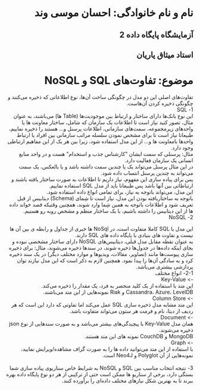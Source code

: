 <h1 dir="rtl">نام و نام خانوادگی: احسان موسی وند</h1>
<h2 dir="rtl">آزمایشگاه پایگاه داده 2</h2>
<h2 dir="rtl">استاد میثاق یاریان</h2>

<div dir="rtl">
  <h1 dir="rtl">موضوع: تفاوت‌های SQL و NoSQL</h1>
تفاوت‌های اصلی این دو مدل در چگونگی ساخت آن‌ها، نوع اطلاعاتی که ذخیره می‌کنند و چگونگی ذخیره کردن آن‌هاست.
<br>
1- 	SQL
<br>
این نوع بانک‌ها دارای ساختار و ارتباط بین موجودیت‌ها (Table ها) می‌باشند، به عنوان مثال، تصور کنید نیاز است تا اطلاعات یک سازمان که شامل، ساختار معاونت ها یا واحدهای زیرمجموعه، سمت‌های سازمانی، اطلاعات پرسنل و... هستند را ذخیره نماییم، طبیعاتا نیاز است تا برای مشخص نمودن سلسله مراتب سازمانی بین افراد یا ارتباط واحدها بامعاونت ها و... از این مدل استفاده شود، زیرا بین هر یک از این مفاهیم ارتباطی وجود دارد.
  <br>
مثال: پرسنلی که سمت ایشان "کارشناس جذب و استخدام" هست و در واحد منابع انسانی یک سازمان فعالیت دارد.
  <br>
در این مثال پرسنل می‌تواند یک یا چندین سمت داشته باشد و یا بالعکس، یک سمت می‌تواند به چندین پرسنل انتساب داده شود.
  <br>
پس برای پیاده سازی این مفهوم، نیاز داریم تا اطلاعات به صورت ساختار یافته باشند و ارتباطاتی بین آنها باشد پس طبیعاتا باید از مدل SQL استفاده نماییم.
  <br>
این مدل، می‌تواند باتوجه به نیاز، برای تمامی انواع داده استفاده شود.
  <br>
باتوجه به ساختاریافته بودن این مدل، نیاز است تا شِمای (Schema) دیتابیس از قبل تعریف شود و اطلاعات باتوجه به همین شِما وارد شوند، همچنین وقتیکه قصد خواند داده ها از این دیتابیس را داشته باشیم، با یک ساختار منظم و مشخص روبه رو هستیم. 
  <br>
2- 	NoSQL

این مدل با SQL کاملا متفاوت است، در NoSql ها خبری از جداول و رابطه ی بین آن ها نیست و تفاوت های بنیادی با پایگاه داده های SQL دارند.
<br>
به عنوان نقطه مقابل مدل قبلی، دیتابیس‌های NoSQL دارای ساختار مشخصی نبوده و بجای اینکه داده‌ها در جدول‌ها ذخیره شوند، در سندها ذخیره می‌شوند، مثال: برای ذخیره سازی پیوست‌ها مانند (تصاویر، مقالات، ویدیوها و موارد مختلف دیگر) در یک سند ذخیره کرد و به سادگی آن‌ها را پیدا نمود.
همچنین لازم به ذکر است که این مدل نیازند توان پردازشی بیشتری می‌باشد.
<br>
2-1- 	انواع مختلف
<br>
->	Key-Value
<br>
این متد با استفاده از یک کلید منحصر به فرد، یک مقدار را ذخیره می‌کند.
<br>
Cassandra، Azure، LevelDB و Riak نمونه‌هایی از این متد می‌باشند.
<br>
->	Column Store
<br>
این متد مشابه مدل ذخیره سازی SQL عمل می‌کند اما تفاوتی که دارد این است که هر ردیف از دیتا، نام و فرمت هر ستون می‌تواند متفاوت باشد.
<br>
->	Document
<br>
همان مدل Key-Value با پیچیدگی‌های بیشتر می‌باشد  و به صورت سند‌هایی از نوع json ذخیره می‌شوند.
<br>
MongoDB و CouchDB نمونه های این متد هستند.
<br>
->	Graph
<br>
با استفاده از این متد می‌توانید داده ها را به صورت گراف مشاهده/ویرایش نمایید، نمونه‌هایی از آن Polyglot و Neo4J است.
<br>
<br>
3- 	نتیجه
انتخاب مناسب بین SQL و NoSQL به شرایط خاص سناریوی پیاده سازی شما بستگی دارد، برخی از سناریو ها ممکن است حتی از ترکیبی از هر دو نوع پایگاه داده بهره ببرند تا به بهترین شکل نیازهای مختلف داده‌ای را برآورده کنند.





</div>
